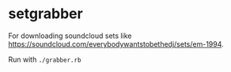 # setgrabber

For downloading soundcloud sets like https://soundcloud.com/everybodywantstobethedj/sets/em-1994.

Run with `./grabber.rb`
